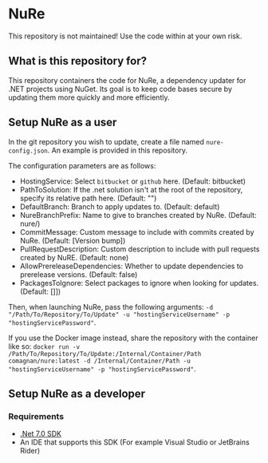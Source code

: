 # NuRe

This repository is not maintained! Use the code within at your own risk.

## What is this repository for? ##

This repository containers the code for NuRe, a dependency updater for .NET projects using NuGet. Its goal is to keep code bases secure by updating them more quickly and more efficiently.

## Setup NuRe as a user ##

In the git repository you wish to update, create a file named `nure-config.json`. An example is provided in this repository.

The configuration parameters are as follows:
- HostingService: Select `bitbucket` or `github` here. (Default: bitbucket)
- PathToSolution: If the .net solution isn't at the root of the repository, specify its relative path here. (Default: "")
- DefaultBranch: Branch to apply updates to. (Default: default)
- NureBranchPrefix: Name to give to branches created by NuRe. (Default: nure/)
- CommitMessage: Custom message to include with commits created by NuRe. (Default: [Version bump])
- PullRequestDescription: Custom description to include with pull requests created by NuRE. (Default: none)
- AllowPrereleaseDependencies: Whether to update dependencies to prerelease versions. (Default: false)
- PackagesToIgnore: Select packages to ignore when looking for updates. (Default: []])

Then, when launching NuRe, pass the following arguments: `-d "/Path/To/Repository/To/Update" -u "hostingServiceUsername" -p "hostingServicePassword"`.

If you use the Docker image instead, share the repository with the container like so: `docker run -v /Path/To/Repository/To/Update:/Internal/Container/Path comagnan/nure:latest -d /Internal/Container/Path -u "hostingServiceUsername" -p "hostingServicePassword"`.

## Setup NuRe as a developer ##
### Requirements ###
* [.Net 7.0 SDK](https://dotnet.microsoft.com/download/dotnet/7.0)
* An IDE that supports this SDK (For example Visual Studio or JetBrains Rider)
